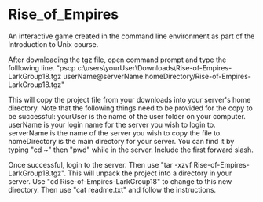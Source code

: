 # Rise_of_Empires
An interactive game created in the command line environment as part of the Introduction to Unix course.

After downloading the tgz file, open command prompt and type the folllowing line.
"pscp c:\users\yourUser\Downloads\Rise-of-Empires-LarkGroup18.tgz userName@serverName:homeDirectory/Rise-of-Empires-LarkGroup18.tgz"

This will copy the project file from your downloads into your server's home directory. 
Note that the following things need to be provided for the copy to be successful:
yourUser is the name of the user folder on your computer.
userName is your login name for the server you wish to login to.
serverName is the name of the server you wish to copy the file to.
homeDirectory is the main directory for your server. You can find it by typing "cd ~" then "pwd" while in the server. Include the first forward slash.

Once successful, login to the server.
Then use "tar -xzvf Rise-of-Empires-LarkGroup18.tgz".
This will unpack the project into a directory in your server.
Use "cd Rise-of-Empires-LarkGroup18" to change to this new directory.
Then use "cat readme.txt" and follow the instructions.
